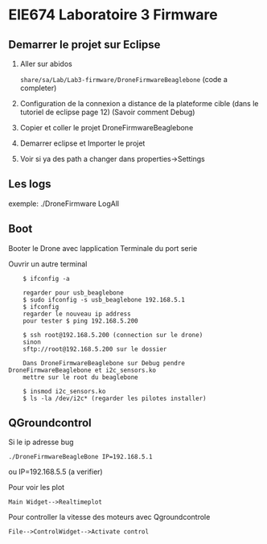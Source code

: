 # ElE674 Laboratoire 3 Firmware
## Demarrer le projet sur Eclipse

1. Aller sur abidos

	`share/sa/Lab/Lab3-firmware/DroneFirmwareBeaglebone` (code a completer)

2. Configuration de la connexion a distance de la plateforme cible (dans le tutoriel de eclipse page 12) (Savoir comment Debug)

3. Copier et coller le projet DroneFirmwareBeaglebone

4. Demarrer eclipse et Importer le projet

5. Voir si ya des path a changer dans properties->Settings


## Les logs

exemple: ./DroneFirmware LogAll



## Boot

Booter le Drone avec lapplication Terminale du port serie

Ouvrir un autre terminal 
```shell
	$ ifconfig -a
	
	regarder pour usb_beaglebone
	$ sudo ifconfig -s usb_beaglebone 192.168.5.1 
	$ ifconfig
	regarder le nouveau ip address
	pour tester $ ping 192.168.5.200

	$ ssh root@192.168.5.200 (connection sur le drone)
	sinon
	sftp://root@192.168.5.200 sur le dossier

	Dans DroneFirmwareBeaglebone sur Debug pendre DroneFirmwareBeaglebone et i2c_sensors.ko
	mettre sur le root du beaglebone
	
	$ insmod i2c_sensors.ko 
	$ ls -la /dev/i2c* (regarder les pilotes installer)
```
## QGroundcontrol

Si le ip adresse bug
```shell
./DroneFirmwareBeagleBone IP=192.168.5.1
```
ou IP=192.168.5.5 (a verifier)

Pour voir les plot

`Main Widget-->Realtimeplot`


Pour controller la vitesse des moteurs avec Qgroundcontrole

`File-->ControlWidget-->Activate control`
